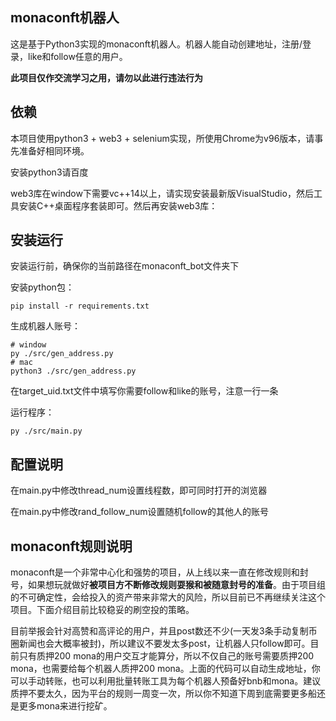 ## monaconft机器人
这是基于Python3实现的monaconft机器人。机器人能自动创建地址，注册/登录，like和follow任意的用户。

**此项目仅作交流学习之用，请勿以此进行违法行为**

## 依赖
本项目使用python3 + web3 + selenium实现，所使用Chrome为v96版本，请事先准备好相同环境。

安装python3请百度

web3库在window下需要vc++14以上，请实现安装最新版VisualStudio，然后工具安装C++桌面程序套装即可。然后再安装web3库：

## 安装运行
安装运行前，确保你的当前路径在monaconft_bot文件夹下

安装python包：
```shell
pip install -r requirements.txt
```

生成机器人账号：
```shell
# window
py ./src/gen_address.py
# mac
python3 ./src/gen_address.py
```

在target_uid.txt文件中填写你需要follow和like的账号，注意一行一条


运行程序：
```
py ./src/main.py
```

## 配置说明
在main.py中修改thread_num设置线程数，即可同时打开的浏览器

在main.py中修改rand_follow_num设置随机follow的其他人的账号

## monaconft规则说明
monaconft是一个非常中心化和强势的项目，从上线以来一直在修改规则和封号，如果想玩就做好**被项目方不断修改规则耍猴和被随意封号的准备**。由于项目组的不可确定性，会给投入的资产带来非常大的风险，所以目前已不再继续关注这个项目。下面介绍目前比较稳妥的刷空投的策略。

目前举报会针对高赞和高评论的用户，并且post数还不少(一天发3条手动复制币圈新闻也会大概率被封)，所以建议不要发太多post，让机器人只follow即可。目前只有质押200 mona的用户交互才能算分，所以不仅自己的账号需要质押200 mona，也需要给每个机器人质押200 mona。上面的代码可以自动生成地址，你可以手动转账，也可以利用批量转账工具为每个机器人预备好bnb和mona。建议质押不要太久，因为平台的规则一周变一次，所以你不知道下周到底需要更多船还是更多mona来进行挖矿。

